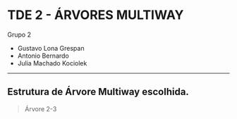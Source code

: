 # TDE 2 - ÁRVORES MULTIWAY

Grupo 2

- Gustavo Lona Grespan
- Antonio Bernardo
- Julia Machado Kociolek

---

## Estrutura de Árvore Multiway escolhida.

> Árvore 2-3
